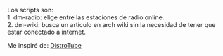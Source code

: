 Los scripts son:  
    1. dm-radio: elige entre las estaciones de radio online.  
    2. dm-wiki: busca un artículo en arch wiki sin la necesidad de tener que estar conectado a internet.  

Me inspiré de: [DistroTube](https://distro.tube/ "Página principal de DT..")
